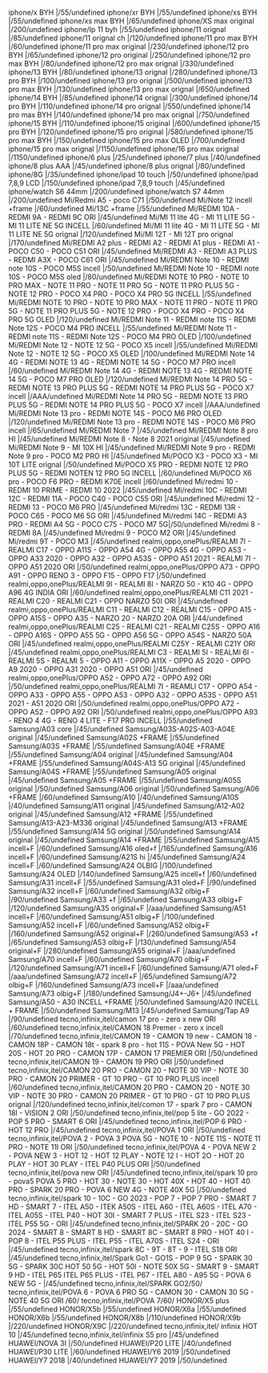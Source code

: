 iphone/x BYH |/55/undefined
iphone/xr BYH |/55/undefined
iphone/xs BYH |/55/undefined
iphone/xs max BYH |/65/undefined
iphone/XS max original |/200/undefined
iphone/Ip 11 byh |/55/undefined
iphone/11 orignal |/85/undefined
iphone/11 orignal ch |/120/undefined
iphone/11 pro max BYH |/60/undefined
iphone/11 pro max original |/230/undefined
iphone/12 pro BYH |/65/undefined
iphone/12 pro original |/250/undefined
iphone/12 pro max BYH |/80/undefined
iphone/12 pro max orignal |/330/undefined
iphone/13 BYH |/80/undefined
iphone/13 orignal |/280/undefined
iphone/13 pro BYH |/100/undefined
iphone/13 pro orignal |/500/undefined
iphone/13 pro max BYH |/130/undefined
iphone/13 pro max orignal |/650/undefined
iphone/14 BYH |/85/undefined
iphone/14 orignal |/300/undefined
iphone/14 pro BYH |/110/undefined
iphone/14 pro orignal |/550/undefined
iphone/14 pro max BYH |/140/undefined
iphone/14 pro max orignal |/750/undefined
iphone/15 BYH |/110/undefined
iphone/15 original |/600/undefined
iphone/15 pro BYH |/120/undefined
iphone/15 pro original |/580/undefined
iphone/15 pro max BYH |/150/undefined
iphone/15 pro max OLED |/700/undefined
iphone/15 pro max orignal |/1150/undefined
iphone/16 pro max orignal |/1150/undefined
iphone/6 plus |/25/undefined
iphone/7 plus |/40/undefined
iphone/8 plus AAA |/45/undefined
iphone/8 plus orignal |/80/undefined
iphone/8G |/35/undefined
iphone/ipad 10 touch |/50/undefined
iphone/ipad 7,8,9 LCD |/150/undefined
iphone/ipad 7,8,9 touch |/45/undefined
iphone/watch S6 44mm |/200/undefined
iphone/watch S7 44mm |/200/undefined
Mi/Redmi A5 - poco C71 |/50/undefined
Mi/Note 12 incell +frame |/60/undefined
Mi/13C +frame |/55/undefined
Mi/REDMI 10A - REDMI 9A - REDMI 9C ORI |/45/undefined
Mi/MI 11 lite 4G - MI 11 LITE 5G - MI 11 LITE NE 5G INCELL |/60/undefined
Mi/MI 11 lite 4G - MI 11 LITE 5G - MI 11 LITE NE 5G  orignal |/120/undefined
Mi/MI 12T - MI 12T pro orignal |/170/undefined
Mi/REDMI A2 plus - REDMI A2 - REDMI A1 plus - REDMI A1 - POCO C50 - POCO C51 ORI |/45/undefined
Mi/REDMI A3 - REDMI A3 PLUS - REDMI A3X - POCO C61 ORI |/45/undefined
Mi/REDMI Note 10 - REDMI note 10S - POCO M5S incell |/50/undefined
Mi/REDMI Note 10 - REDMI note 10S - POCO M5S oled |/80/undefined
Mi/REDMI NOTE 10 PRO - NOTE 10 PRO MAX - NOTE 11 PRO - NOTE 11 PRO 5G - NOTE 11 PRO PLUS 5G - NOTE 12 PRO - POCO X4 PRO - POCO X4 PRO 5G INCELL |/55/undefined
Mi/REDMI NOTE 10 PRO - NOTE 10 PRO MAX - NOTE 11 PRO - NOTE 11 PRO 5G - NOTE 11 PRO PLUS 5G - NOTE 12 PRO - POCO X4 PRO - POCO X4 PRO 5G OLED |/120/undefined
Mi/REDMI Note 11 - REDMI note 11S - REDMI Note 12S - POCO M4 PRO INCELL |/55/undefined
Mi/REDMI Note 11 - REDMI note 11S - REDMI Note 12S - POCO M4 PRO OLED |/100/undefined
Mi/REDMI Note 12 - NOTE 12 5G - POCO X5 incell |/55/undefined
Mi/REDMI Note 12 - NOTE 12 5G - POCO X5 OLED |/100/undefined
Mi/REDMI Note 14 4G - REDMI NOTE 13 4G - REDMI NOTE 14 5G - POCO M7 PRO incell |/60/undefined
Mi/REDMI Note 14 4G - REDMI NOTE 13 4G - REDMI NOTE 14 5G - POCO M7 PRO OLED |/120/undefined
Mi/REDMI Note 14 PRO 5G - REDMI NOTE 13 PRO PLUS 5G - REDMI NOTE 14 PRO PLUS 5G - POCO X7 incell |/AAA/undefined
Mi/REDMI Note 14 PRO 5G - REDMI NOTE 13 PRO PLUS 5G - REDMI NOTE 14 PRO PLUS 5G - POCO X7 incell |/AAA/undefined
Mi/REDMI Note 13 pro - REDMI NOTE 14S - POCO M6 PRO OLED |/120/undefined
Mi/REDMI Note 13 pro - REDMI NOTE 14S - POCO M6 PRO incell |/65/undefined
Mi/REDMI Note 7 |/45/undefined
Mi/REDMI Note 8 pro HI |/45/undefined
Mi/REDMI Note 8 - Note 8 2021 original |/45/undefined
Mi/REDMI Note 9 - MI 10X HI |/45/undefined
Mi/REDMI Note 9 pro - REDMI Note 9 pro - POCO M2 PRO HI |/45/undefined
Mi/POCO X3 - POCO X3 - MI 10T LITE orignal |/50/undefined
Mi/POCO X5 PRO - REDMI NOTE 12 PRO PLUS 5G - REDMI NOTEN 12 PRO 5G INCELL |/60/undefined
Mi/POCO X6 pro - POCO F6 PRO - REDMI K70E incell |/60/undefined
Mi/redmi 10 - REDMI 10 PRIME - REDMI 10 2022 |/45/undefined
Mi/redmi 10C - REDMI 12C - REDMI 11A - POCO C40 - POCO C55 ORI |/45/undefined
Mi/redmi 12 - REDMI 13 - POCO M6 PRO |/45/undefined
Mi/redmi 13C - REDMI 13R - POCO C65 - POCO M6 5G ORI |/45/undefined
Mi/redmi 14C - REDMI A3 PRO - REDMI A4 5G - POCO C75 - POCO M7 5G|/50/undefined
Mi/redmi 8 - REDMI 8A |/45/undefined
Mi/redmi 9 - POCO M2 ORI |/45/undefined
Mi/redmi 9T - POCO M3 |/45/undefined
realmi,oppo,onePlus/REALMI 7I - REALMI C17 - OPPO A11S - OPPO A54 4G - OPPO A55 4G - OPPO A53 - OPPO A33 2020 - OPPO A32 - OPPO A53S - OPPO A51 2021 - REALMI 7I - OPPO A51 2020 ORI |/50/undefined
realmi,oppo,onePlus/OPPO A73 - OPPO A91 - OPPO RENO 3 - OPPO F15 - OPPO F17 |/50/undefined
realmi,oppo,onePlus/REALMI 9I - REALMI 8I - NARZO 50 - K10 4G - OPPO A96 4G INDIA ORI |/60/undefined
realmi,oppo,onePlus/REALMI C11 2021 - REALMI C20 - REALMI C21 - OPPO NARZO 50I ORI |/45/undefined
realmi,oppo,onePlus/REALMI C11 - REALMI C12 - REALMI C15 - OPPO A15 - OPPO A15S - OPPO A35 - NARZO 20 - NARZO 20A ORI |/44/undefined
realmi,oppo,onePlus/REALMI C25 - REALMI C21 - REALMI C25S - OPPO A16 - OPPO A16S - OPPO A55 5G - OPPO A56 5G - OPPO A54S - NARZO 50A ORI |/45/undefined
realmi,oppo,onePlus/REALMI C25Y - REALMI C21Y ORI |/45/undefined
realmi,oppo,onePlus/REALMI C3 - REALMI 5I - REALMI 6I - REALMI 5S - REALMI 5 - OPPO A11 - OPPO A11X - OPPO A5 2020 - OPPO A9 2020 - OPPO A31 2020 - OPPO A51 ORI |/45/undefined
realmi,oppo,onePlus/OPPO A52 - OPPO A72 - OPPO A92 ORI |/50/undefined
realmi,oppo,onePlus/REALMI 7I - REAMLI C17 - OPPO A54 - OPPO A33 - OPPO A55 - OPPO A53 - OPPO A32 - OPPO A53S - OPPO A51 2021 - A51 2020 ORI |/50/undefined
realmi,oppo,onePlus/OPPO A72 - OPPO A52 - OPPO A92 ORI |/50/undefined
realmi,oppo,onePlus/OPPO A93 - RENO 4 4G - RENO 4 LITE - F17 PRO INCELL |/55/undefined
Samsung/A03 core |/45/undefined
Samsung/A03S-A02S-A03-A04E original |/45/undefined
Samsung/A02S +FRAME |/55/undefined
Samsung/A03S +FRAME |/55/undefined
Samsung/A04E +FRAME |/55/undefined
Samsung/A04 original |/45/undefined
Samsung/A04 +FRAME |/55/undefined
Samsung/A04S-A13 5G original |/45/undefined
Samsung/A04S +FRAME |/55/undefined
Samsung/A05 original |/45/undefined
Samsung/A05 +FRAME |/55/undefined
Samsung/A05S original |/50/undefined
Samsung/A06 original |/50/undefined
Samsung/A06 +FRAME |/60/undefined
Samsung/A10 |/40/undefined
Samsung/A10S |/40/undefined
Samsung/A11 original |/45/undefined
Samsung/A12-A02 original |/45/undefined
Samsung/A12 +FRAME |/55/undefined
Samsung/A13-A23-M336 original |/45/undefined
Samsung/A13 +FRAME |/55/undefined
Samsung/A14 5G original |/50/undefined
Samsung/A14 original |/45/undefined
Samsung/A14 +FRAME |/55/undefined
Samsung/A15 incell+F |/60/undefined
Samsung/A16 oled+f |/165/undefined
Samsung/A16 incell+F |/60/undefined
Samsung/A21S hi |/45/undefined
Samsung/A24 incell+F |/60/undefined
Samsung/A24 OLBIG |/100/undefined
Samsung/A24 OLED |/140/undefined
Samsung/A25 incell+f |/60/undefined
Samsung/A31 incell+F |/55/undefined
Samsung/A31 oled+F |/90/undefined
Samsung/A32 incell+F |/60/undefined
Samsung/A32 olbig+F |/90/undefined
Samsung/A33 +f |/65/undefined
Samsung/A33 olbig+F |/120/undefined
Samsung/A35 original+F |/aaa/undefined
Samsung/A51 incell+F |/60/undefined
Samsung/A51 olbig+F |/100/undefined
Samsung/A52 incell+F |/60/undefined
Samsung/A52 olbig+F |/160/undefined
Samsung/A52 original+F |/260/undefined
Samsung/A53 +f |/65/undefined
Samsung/A53 olbig+F |/130/undefined
Samsung/A54 original+F |/280/undefined
Samsung/A55 original+F |/aaa/undefined
Samsung/A70 incell+F |/60/undefined
Samsung/A70 olbig+F |/120/undefined
Samsung/A71 incell+F |/60/undefined
Samsung/A71 oled+F |/aaa/undefined
Samsung/A72 incell+F |/65/undefined
Samsung/A72 olbig+F |/160/undefined
Samsung/A73 incell+F |/aaa/undefined
Samsung/A73 olbig+F |/180/undefined
Samsung/J4+-J6+ |/45/undefined
Samsung/A50 - A30 INCELL +FRAME |/50/undefined
Samsung/A20 INCELL + FRAME |/50/undefined
Samsung/M13 |/45/undefined
Samsung/Tap A9 |/90/undefined
tecno,infinix,itel/camon 17 pro - zero x new ORI |/60/undefined
tecno,infinix,itel/CAMON 18 Premer - zero x incell |/70/undefined
tecno,infinix,itel/CAMON 19 - CAMON 19 new - CAMON 18 - CAMON 18P - CAMON 18t - spark 8 pro - hot 11S - POVA New 5G - HOT 20S - HOT 20 PRO - CAMON 17P - CAMON 17 PREMIER ORI |/50/undefined
tecno,infinix,itel/CAMON 19 - CAMON 19 PRO ORI |/50/undefined
tecno,infinix,itel/CAMON 20 PRO - CAMON 20 - NOTE 30 VIP - NOTE 30 PRO - CAMON 20 PRIMER - GT 10 PRO - GT 10 PRO PLUS incell |/60/undefined
tecno,infinix,itel/CAMON 20 PRO - CAMON 20 - NOTE 30 VIP - NOTE 30 PRO - CAMON 20 PRIMER - GT 10 PRO - GT 10 PRO PLUS orignal |/120/undefined
tecno,infinix,itel/comon 17 - spark 7 pro - CAMON 18I - VISION 2 ORI |/50/undefined
tecno,infinix,itel/pop 5 lite - GO 2022 - POP 5 PRO - SMART 6 ORI |/45/undefined
tecno,infinix,itel/POP 6 PRO - HOT 12 PRO |/45/undefined
tecno,infinix,itel/POVA 1 ORI |/50/undefined
tecno,infinix,itel/POVA 2 - POVA 3 POVA 5G - NOTE 10 - NOTE 11S - NOTE 11 PRO - NOTE 11I ORI |/50/undefined
tecno,infinix,itel/POVA 4 - POVA NEW 2 - POVA NEW 3 - HOT 12 - HOT 12 PLAY - NOTE 12 I - HOT 2O - HOT 20 PLAY - HOT 30 PLAY - ITEL P40 PLUS ORI |/50/undefined
tecno,infinix,itel/pova new ORI |/45/undefined
tecno,infinix,itel/spark 10 pro - pova5 POVA 5 PRO - HOT 30 - NOTE 30 - HOT 40X - HOT 40 - HOT 40 PRO - SPARK 20 PRO - POVA 6 NEW 4G - NOTE 40X 5G |/50/undefined
tecno,infinix,itel/spark 10 - 10C - GO 2023 - POP 7 - POP 7 PRO - SMART 7 HD - SMART 7 - ITEL A50 - ITEK A50S - ITEL A60 - ITEL A60S - ITEL A70 - ITEL A05S - ITEL P40 - HOT 30I - SMART 7 PLUS - ITEL S23 - ITEL S23 - ITEL P55 5G - ORI |/45/undefined
tecno,infinix,itel/SPARK 20 - 20C - GO 2024 - SMART 8 -  SMART 8 HD - SMART 8C - SMART 8 PRO - HOT 40 I - POP 8 - ITEL P55 PLUS - ITEL P55 - ITEL A70S - ITEL S24 - ORI |/45/undefined
tecno,infinix,itel/spark 8C - 9T - 8T - 9 - ITEL S18 ORI |/45/undefined
tecno,infinix,itel/Spark Go1 - GO1S - POP 9 5G - SPARK 30 5G - SPARK 30C HOT 50 5G - HOT 50I - NOTE 50X 5G - SMART 9 - SMART 9 HD - ITEL P65 ITEL P65 PLUS - ITEL P67 - ITEL A80 - A95 5G - POVA 6 NEW 5G - |/45/undefined
tecno,infinix,itel/SPARK GO2/50/
tecno,infinix,itel/POVA 6 - POVA 6 PRO 5G - CAMON 30 - CAMON 30 5G - NOTE 40 5G ORI /60/
tecno,infinix,itel/POVA 7/60/
HONOR/X5 plus |/55/undefined
HONOR/X5b |/55/undefined
HONOR/X6a |/55/undefined
HONOR/X6b |/55/undefined
HONOR/X8b |/110/undefined
HONOR/X9b |/220/undefined
HONOR/X9C |/220/undefined
tecno,infinix,itel/ infinix HOT 10 |/45/undefined
tecno,infinix,itel/infinix S5 pro |/45/undefined
HUAWEI/NOVA 3I |/50/undefined
HUAWEI/P20 LITE |/40/undefined
HUAWEI/P30 LITE |/60/undefined
HUAWEI/Y6 2019 |/50/undefined
HUAWEI/Y7 2018 |/40/undefined
HUAWEI/Y7 2019 |/50/undefined
